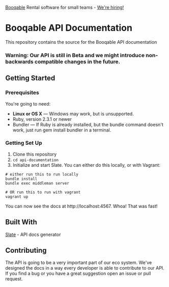 [Booqable](https://booqable.com/) Rental software for small teams - [We're hiring!](https://booqable.com/careers/)

# Booqable API Documentation

This repository contains the source for the Booqable API documentation

### Warning: Our API is still in Beta and we might introduce non-backwards compatible changes in the future.

## Getting Started

### Prerequisites

You're going to need:

* **Linux or OS X** — Windows may work, but is unsupported.
* Ruby, version 2.3.1 or newer
* Bundler — If Ruby is already installed, but the bundle command doesn't work, just run gem install bundler in a terminal.

### Getting Set Up
1. Clone this repository
2. `cd api-documentation`
3. Initialize and start Slate. You can either do this locally, or with Vagrant:

```shell
# either run this to run locally
bundle install
bundle exec middleman server

# OR run this to run with vagrant
vagrant up
```

You can now see the docs at http://localhost:4567. Whoa! That was fast!

## Built With
 [Slate](https://github.com/lord/slate) - API docs generator

## Contributing

The API is going to be a very important part of our eco system. We've designed the docs in a way every developer is able to contribute to our API. If you find a bug or you have a great suggestion open an issue or pull request.
